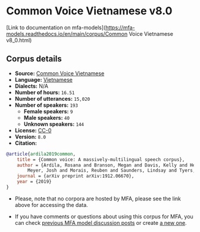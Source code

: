 
# Common Voice Vietnamese v8.0

[Link to documentation on mfa-models](https://mfa-models.readthedocs.io/en/main/corpus/Common Voice Vietnamese v8_0.html)

## Corpus details

- **Source:** [Common Voice Vietnamese](https://voice.mozilla.org/en/datasets)
- **Language:** [Vietnamese](https://en.wikipedia.org/wiki/Vietnamese_language)
- **Dialects:** N/A
- **Number of hours:** `16.51`
- **Number of utterances:** `15,020`
- **Number of speakers:** `193`
  - **Female speakers:** `9`
  - **Male speakers:** `40`
  - **Unknown speakers:** `144`
- **License:** [CC-0](https://creativecommons.org/publicdomain/zero/1.0/)
- **Version:** `8.0`
- **Citation:**
```bibtex
@article{ardila2019common,
	title = {Common voice: A massively-multilingual speech corpus},
	author = {Ardila, Rosana and Branson, Megan and Davis, Kelly and Henretty, Michael and Kohler, Michael and
		Meyer, Josh and Morais, Reuben and Saunders, Lindsay and Tyers, Francis M and Weber, Gregor},
	journal = {arXiv preprint arXiv:1912.06670},
	year = {2019}
}

```

- Please, note that no corpora are hosted by MFA, please see the link above for accessing the data.

- If you have comments or questions about using this corpus for MFA, you can check [previous MFA model discussion posts](https://github.com/MontrealCorpusTools/mfa-models/discussions?discussions_q=Common+Voice+Vietnamese+v8.0) or create [a new one](https://github.com/MontrealCorpusTools/mfa-models/discussions/new).
